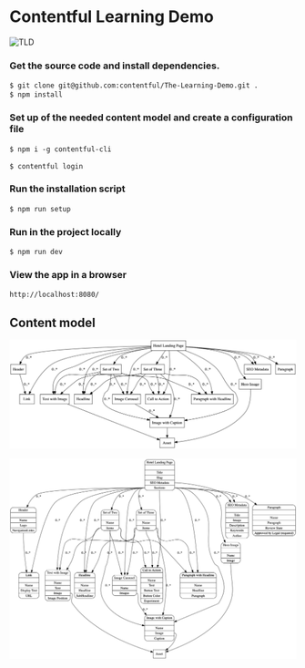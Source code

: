 # Contentful Learning Demo

![TLD](./TLD.png)

### Get the source code and install dependencies.

```
$ git clone git@github.com:contentful/The-Learning-Demo.git .
$ npm install
```

### Set up of the needed content model and create a configuration file

```
$ npm i -g contentful-cli
```

```
$ contentful login
```

### Run the installation script

```
$ npm run setup
```
### Run in the project locally

```
$ npm run dev
```
### View the app in a browser

```
http://localhost:8080/
```

## Content model

![Content model simple](./winning-demo-content-model-simple.png)

![Content model full](./winning-demo-content-model.png)
